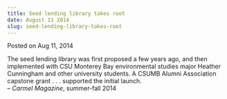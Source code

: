 ```yaml
---
title: Seed lending library takes root
date: August 11 2014
slug: seed-lending-library-takes-root
---
```


 



<span class="date">Posted on Aug 11, 2014    </span>
<p>The seed lending library was first proposed a few years ago, and
then implemented with CSU Monterey Bay environmental studies major
Heather Cunningham and other university students. A CSUMB Alumni
Association capstone grant . . . supported the initial
launch.<br>
&#x2013; <em>Carmel Magazine</em>, summer-fall 2014</br></p>





 
